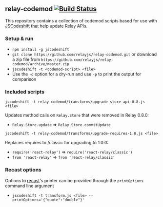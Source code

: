 ## relay-codemod [![Build Status](https://travis-ci.org/relayjs/relay-codemod.svg)](https://travis-ci.org/relayjs/relay-codemod)

This repository contains a collection of codemod scripts based for use with
[JSCodeshift](https://github.com/facebook/jscodeshift) that help update Relay
APIs.

### Setup & run

  * `npm install -g jscodeshift`
  * `git clone https://github.com/relayjs/relay-codemod.git` or download a zip
    file from `https://github.com/relayjs/relay-codemod/archive/master.zip`
  * `jscodeshift -t <codemod-script> <file>`
  * Use the `-d` option for a dry-run and use `-p` to print the output for
    comparison

### Included scripts

```
jscodeshift -t relay-codemod/transforms/upgrade-store-api-0.8.js <file>
```

Updates method calls on `Relay.Store` that were removed in Relay 0.8.0:

* `Relay.Store.update` => `Relay.Store.commitUpdate`

```
jscodeshift -t relay-codemod/transforms/upgrade-requires-1.0.js <file>
```

Replaces requires to /classic for upgrading to 1.0.0:

* `require('react-relay')` => `require('react-relay/classic')`
* `from 'react-relay'` => `from 'react-relay/classic'`

### Recast options

Options to [recast](https://github.com/benjamn/recast)'s printer can be provided
through the `printOptions` command line argument

 * `jscodeshift -t transform.js <file> --printOptions='{"quote":"double"}'`
